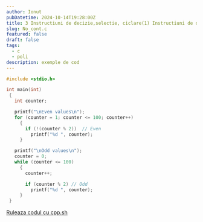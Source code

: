 ```yaml
---
author: Ionut
pubDatetime: 2024-10-14T19:28:00Z 
title: 3 Instructiuni de decizie,selectie, ciclare(1) Instructiuni de decizie,selectie, ciclare Tip0126 No_cont.c
slug: No_cont.c
featured: false
draft: false
tags:
  - c
  - poli
description: exemple de cod
---
```

```c
#include <stdio.h>

int main(int)
 {
   int counter;

   printf("\nEven values\n");
   for (counter = 1; counter <= 100; counter++)
     {
       if (!(counter % 2))  // Even
         printf("%d ", counter);
     }

   printf("\nOdd values\n");
   counter = 0;
   while (counter <= 100) 
     {
       counter++;

       if (counter % 2) // Odd 
         printf("%d ", counter);
     }
 }


```
<a href='https://cpp.sh/?source=%23include+%3Cstdio.h%3E%0D%0A%0D%0Aint+main%28int%29%0D%0A+%7B%0D%0A+++int+counter%3B%0D%0A%0D%0A+++printf%28%22%5CnEven+values%5Cn%22%29%3B%0D%0A+++for+%28counter+%3D+1%3B+counter+%3C%3D+100%3B+counter%2B%2B%29%0D%0A+++++%7B%0D%0A+++++++if+%28%21%28counter+%25+2%29%29++%2F%2F+Even%0D%0A+++++++++printf%28%22%25d+%22%2C+counter%29%3B%0D%0A+++++%7D%0D%0A%0D%0A+++printf%28%22%5CnOdd+values%5Cn%22%29%3B%0D%0A+++counter+%3D+0%3B%0D%0A+++while+%28counter+%3C%3D+100%29+%0D%0A+++++%7B%0D%0A+++++++counter%2B%2B%3B%0D%0A%0D%0A+++++++if+%28counter+%25+2%29+%2F%2F+Odd+%0D%0A+++++++++printf%28%22%25d+%22%2C+counter%29%3B%0D%0A+++++%7D%0D%0A+%7D%0D%0A%0D%0A' target='_blank'> Ruleaza codul cu cpp.sh </a>